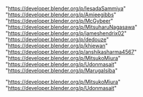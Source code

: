 "https://developer.blender.org/p/IesadaSammiya"
"https://developer.blender.org/p/Amieegibbs"
"https://developer.blender.org/p/McGybeer"
"https://developer.blender.org/p/MitsuharuNagasawa"
"https://developer.blender.org/p/jameshendrix02"
"https://developer.blender.org/p/dedouze"
"https://developer.blender.org/p/khiewan"
"https://developer.blender.org/p/anshikasharma4567"
"https://developer.blender.org/p/MitsukoMiura"
"https://developer.blender.org/p/Udonmasait"
"https://developer.blender.org/p/MarugaIsiba"
 
"https://developer.blender.org/p/MitsukoMiura"
"https://developer.blender.org/p/Udonmasait"
 
